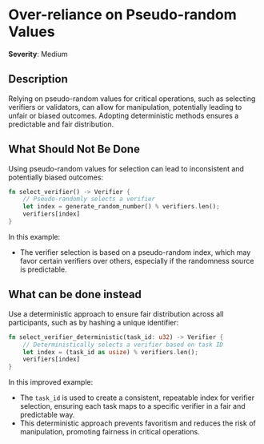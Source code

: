 # Over-reliance on Pseudo-random Values

**Severity**: Medium

## Description

Relying on pseudo-random values for critical operations, such as selecting verifiers or validators, can allow for
manipulation, potentially leading to unfair or biased outcomes. Adopting deterministic methods ensures a predictable and
fair distribution.

## What Should Not Be Done

Using pseudo-random values for selection can lead to inconsistent and potentially biased outcomes:

```rust
fn select_verifier() -> Verifier {
    // Pseudo-randomly selects a verifier
    let index = generate_random_number() % verifiers.len();
    verifiers[index]
}
```

In this example:

- The verifier selection is based on a pseudo-random index, which may favor certain verifiers over others, especially if
  the randomness source is predictable.

## What can be done instead

Use a deterministic approach to ensure fair distribution across all participants, such as by hashing a unique
identifier:

```rust
fn select_verifier_deterministic(task_id: u32) -> Verifier {
    // Deterministically selects a verifier based on task ID
    let index = (task_id as usize) % verifiers.len();
    verifiers[index]
}
```

In this improved example:

- The `task_id` is used to create a consistent, repeatable index for verifier selection, ensuring each task maps to a
  specific verifier in a fair and predictable way.
- This deterministic approach prevents favoritism and reduces the risk of manipulation, promoting fairness in critical
  operations.
